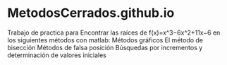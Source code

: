 # MetodosCerrados.github.io
Trabajo de practica para Encontrar las raíces de f(x)=x^3−6x^2+11x−6 en los siguientes métodos con matlab: Métodos gráficos El método de bisección Métodos de falsa posición Búsquedas por incrementos y determinación de valores iniciales
